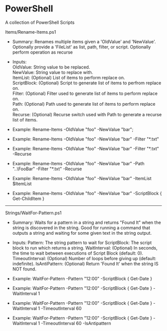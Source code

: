 # PowerShell
A collection of PowerShell Scripts

Items/Rename-Items.ps1

- Summary: Renames multiple items given a 'OldValue' and 'NewValue'. Optionally provide a 'FileList' as list, path, filter, or script. Optionally perform operation as recurse

- Inputs:<br>
     OldValue: String value to be replaced.<br>
     NewValue: String value to replace with.<br>
     ItemList: (Optional) List of items to perform replace on.<br>
  ScriptBlock: (Optional) Script to generate list of items to perfrom replace on.<br>
       Filter: (Optional) Filter used to generate list of items to perform replace on.<br>
         Path: (Optional) Path used to generate list of items to perform replace on.<br>
      Recurse: (Optional) Recurse switch used with Path to generate a recurse list of items.<br>

- Example: Rename-Items -OldValue "foo" -NewValue "bar";
- Example: Rename-Items -OldValue "foo" -NewValue "bar" -Filter "*.txt"
- Example: Rename-Items -OldValue "foo" -NewValue "bar" -Filter "*.txt" -Recurse
- Example: Rename-Items -OldValue "foo" -NewValue "bar" -Path "..\FooBar\" -Filter "*.txt" -Recurse
- Example: Rename-Items -OldValue "foo" -NewValue "bar" -ItemList $ItemList
- Example: Rename-Items -OldValue "foo" -NewValue "bar" -ScriptBlock { Get-ChildItem }

--------------------------------------------------------------------------------

Strings/WaitFor-Pattern.ps1

- Summary: Waits for a pattern in a string and returns "Found It" when the string is discovered in the string. Good for running a command that outputs a string and waiting for some given text in the string output.

- Inputs: 
          Pattern: The string pattern to wait for
      ScriptBlock: The script block to run which returns a string.
     WaitInterval: (Optional) In seconds, the time to wait between executions of Script Block (default: 0).
  TimeoutInterval: (Optional) Number of loops before giving up (default: indefinite).
    IsAntiPattern: (Optional) Return 'Found It' when the string IS NOT found.

- Example: WaitFor-Pattern -Pattern "12:00" -ScriptBlock { Get-Date }
- Example: WaitFor-Pattern -Pattern "12:00" -ScriptBlock { Get-Date } -WaitInterval 1
- Example: WaitFor-Pattern -Pattern "12:00" -ScriptBlock { Get-Date } -WaitInterval 1 -TimeoutInterval 60
- Example: WaitFor-Pattern -Pattern "12:00" -ScriptBlock { Get-Date } -WaitInterval 1 -TimeoutInterval 60 -IsAntipattern

